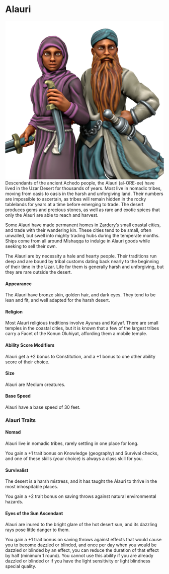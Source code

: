 # Alauri
![Alauri](../images/alauri.png)
Descendants of the ancient Achedo people, the Alauri (al-ORE-ee) have lived in the Uzar Desert for thousands of years. Most live in nomadic tribes, moving from oasis to oasis in the harsh and unforgiving land. Their numbers are impossible to ascertain, as tribes will remain hidden in the rocky tablelands for years at a time before emerging to trade. The desert produces gems and precious stones, as well as rare and exotic spices that only the Alauri are able to reach and harvest.

Some Alauri have made permanent homes in [Zardery’s](/01_the_world/09_zardery.md) small coastal cities, and trade with their wandering kin. These cities tend to be small, often unwalled, but swell into mighty trading hubs during the temperate months. Ships come from all around Mishaqqa to indulge in Alauri goods while seeking to sell their own.

The Alauri are by necessity a hale and hearty people. Their traditions run deep and are bound by tribal customs dating back nearly to the beginning of their time in the Uzar. Life for them is generally harsh and unforgiving, but they are rare outside the desert.

#### Appearance
The Alauri have bronze skin, golden hair, and dark eyes. They tend to be lean and fit, and well adapted for the harsh desert.

#### Religion
Most Alauri religious traditions involve Ayunas and Kalyaf. There are small temples in the coastal cities, but it is known that a few of the largest tribes carry a Facet of the Konun Oluhiyat, affording them a mobile temple.

#### Ability Score Modifiers
Alauri get a +2 bonus to Constitution, and a +1 bonus to one other ability score of their choice.

#### Size
Alauri are Medium creatures.

#### Base Speed
Alauri have a base speed of 30 feet.  

### Alauri Traits

#### Nomad
Alauri live in nomadic tribes, rarely settling in one place for long. 

You gain a +1 trait bonus on Knowledge (geography) and Survival checks, and one of these skills (your choice) is always a class skill for you.

#### Survivalist
The desert is a harsh mistress, and it has taught the Alauri to thrive in the most inhospitable places.

You gain a +2 trait bonus on saving throws against natural environmental hazards.

#### Eyes of the Sun Ascendant
Alauri are inured to the bright glare of the hot desert sun, and its dazzling rays pose little danger to them.

You gain a +1 trait bonus on saving throws against effects that would cause you to become dazzled or blinded, and once per day when you would be dazzled or blinded by an effect, you can reduce the duration of that effect by half (minimum 1 round). You cannot use this ability if you are already dazzled or blinded or if you have the light sensitivity or light blindness special quality.